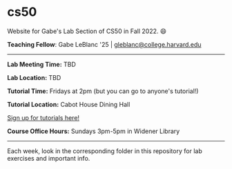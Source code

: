 # cs50
Website for Gabe's Lab Section of CS50 in Fall 2022. 😄

**Teaching Fellow**: Gabe LeBlanc '25 | gleblanc@college.harvard.edu

-----

**Lab Meeting Time:** TBD

**Lab Location:** TBD

**Tutorial Time:** Fridays at 2pm (but you can go to anyone's tutorial!)

**Tutorial Location:** Cabot House Dining Hall

[Sign up for tutorials here!](https://harvard.cs50.me/tutorials)

**Course Office Hours:** Sundays 3pm-5pm in Widener Library

-----

Each week, look in the corresponding folder in this repository for lab exercises and important info.


